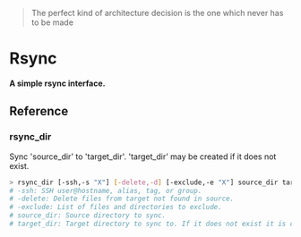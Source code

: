 > The perfect kind of architecture decision is the one which never has to be made

# Rsync

**A simple rsync interface.**



## Reference


### rsync_dir
Sync 'source_dir' to 'target_dir'. 'target_dir' may be created if it does not exist.
```bash
> rsync_dir [-ssh,-s "X"] [-delete,-d] [-exclude,-e "X"] source_dir target_dir
# -ssh: SSH user@hostname, alias, tag, or group.
# -delete: Delete files from target not found in source.
# -exclude: List of files and directories to exclude.
# source_dir: Source directory to sync.
# target_dir: Target directory to sync to. If it does not exist it is created when the parent directory exists already.
```


